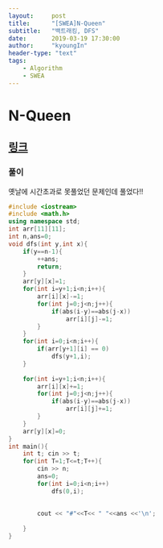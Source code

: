 ```yaml
---
layout:     post
title:      "[SWEA]N-Queen"
subtitle:   "백트래킹, DFS"
date:       2019-03-19 17:30:00
author:     "kyoungIn"
header-type: "text"
tags:
    - Algorithm
    - SWEA
---
```



# N-Queen

## [링크](https://www.swexpertacademy.com/main/talk/solvingClub/problemView.do?solveclubId=AV6kld8aisgDFASb&contestProbId=AV7GKs06AU0DFAXB&probBoxId=AV6kld8aiskDFASb&type=PROBLEM&problemBoxTitle=%EC%82%BC%EC%84%B1%EC%8B%9C%ED%97%98%EB%8C%80%EB%B9%84+%EA%B8%B0%EB%B3%B8%EB%AC%B8%EC%A0%9C%EB%AA%A8%EC%9D%8C%28%EB%82%9C%EC%9D%B4%EB%8F%84+1~3%29&problemBoxCnt=15)

### 풀이 

옛날에 시간초과로 못풀었던 문제인데 풀었다!!

```cpp
#include <iostream>
#include <math.h>
using namespace std;
int arr[11][11];
int n,ans=0;
void dfs(int y,int x){
    if(y==n-1){
        ++ans;
        return;
    }
    arr[y][x]=1;
    for(int i=y+1;i<n;i++){
        arr[i][x]-=1;
        for(int j=0;j<n;j++){
            if(abs(i-y)==abs(j-x))
                arr[i][j]-=1;
        }
    }
    for(int i=0;i<n;i++){
        if(arr[y+1][i] == 0)
            dfs(y+1,i);
    }
    
    for(int i=y+1;i<n;i++){
        arr[i][x]+=1;
        for(int j=0;j<n;j++){
            if(abs(i-y)==abs(j-x))
                arr[i][j]+=1;
        }
    }
    arr[y][x]=0;
}
int main(){
    int t; cin >> t;
    for(int T=1;T<=t;T++){
        cin >> n;
        ans=0;
        for(int i=0;i<n;i++)
            dfs(0,i);
        
        
        cout << "#"<<T<< " "<<ans <<'\n';
        
    }
}

```


